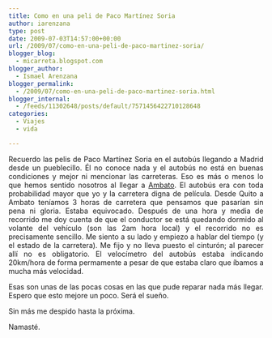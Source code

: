 ```yaml
---
title: Como en una peli de Paco Martínez Soria
author: iarenzana
type: post
date: 2009-07-03T14:57:00+00:00
url: /2009/07/como-en-una-peli-de-paco-martinez-soria/
blogger_blog:
  - micarreta.blogspot.com
blogger_author:
  - Ismael Arenzana
blogger_permalink:
  - /2009/07/como-en-una-peli-de-paco-martinez-soria.html
blogger_internal:
  - /feeds/11302648/posts/default/7571456422710128648
categories:
  - Viajes
  - vida

---
```

<p style="text-align: justify;">
  Recuerdo las pelis de Paco Martínez Soria en el autobús llegando a Madrid desde un pueblecillo. Él no conoce nada y el autobús no está en buenas condiciones y mejor ni mencionar las carreteras. Eso es más o menos lo que hemos sentido nosotros al llegar a <a href="http://maps.google.com/maps?f=q&source=s_q&hl=en&geocode=&q=Ambato,+Ecuador&sll=37.0625,-95.677068&sspn=33.984987,79.013672&ie=UTF8&ll=-1.218017,-78.620224&spn=0.325396,0.617294&t=h&z=11&iwloc=A">Ambato</a>. El autobús era con toda probabilidad mayor que yo y la carretera digna de película. Desde Quito a Ambato teníamos 3 horas de carretera que pensamos que pasarían sin pena ni gloria. Estaba equivocado. Después de una hora y media de recorrido me doy cuenta de que el conductor se está quedando dormido al volante del vehículo (son las 2am hora local) y el recorrido no es precisamente sencillo. Me siento a su lado y empiezo a hablar del tiempo (y el estado de la carretera). Me fijo y no lleva puesto el cinturón; al parecer allí no es obligatorio. El velocímetro del autobús estaba indicando 20km/hora de forma permamente a pesar de que estaba claro que íbamos a mucha más velocidad.
</p>

<p style="text-align: justify;">
  Esas son unas de las pocas cosas en las que pude reparar nada más llegar. Espero que esto mejore un poco. Será el sueño.
</p>

<p style="text-align: justify;">
  Sin más me despido hasta la próxima.
</p>

<p style="text-align: justify;">
  Namasté.
</p>